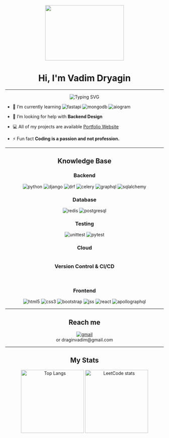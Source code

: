 <div align="center">
  <img src="https://media.giphy.com/media/dWesBcTLavkZuG35MI/giphy.gif" width="250" height="175"/>
  <h1>Hi, I'm Vadim Dryagin</h1>
</div>

---

<div align="center">
  <img src="https://readme-typing-svg.demolab.com?font=Fira+Code&pause=1000&center=true&width=550&lines=I+am+Backend+Python+Developer+from+Russia" alt="Typing SVG"/>
</div>

- :seedling: I’m currently learning
  ![fastapi](https://img.shields.io/badge/fastapi-009688?style=for-the-badge&logo=fastapi&logoColor=white)
  ![mongodb](https://img.shields.io/badge/mongodb-47A248?style=for-the-badge&logo=mongodb&logoColor=white)
  ![aiogram](https://img.shields.io/badge/aiogram-26A5E4?style=for-the-badge&logo=telegram&logoColor=white)

- :handshake: I’m looking for help with **Backend Design**

- :computer: All of my projects are
  available [Portfolio Website](https://umbreella-dev.ru/)

- :zap: Fun fact **Coding is a passion and not profession.**

---

<h2 align="center">Knowledge Base</h2>

<h3 align="center">Backend</h3>

<div align="center">
  <img src="https://img.shields.io/badge/python-3776AB?style=for-the-badge&logo=python&logoColor=white" alt="python"/>
  <img src="https://img.shields.io/badge/django-092E20?style=for-the-badge&logo=django&logoColor=white" alt="django"/>
  <img src="https://img.shields.io/badge/django_rest_framework-A30000?style=for-the-badge&logo=django&logoColor=white" alt="drf"/>
  <img src="https://img.shields.io/badge/celery-37814A?style=for-the-badge&logo=celery&logoColor=white" alt="celery"/>
  <img src="https://img.shields.io/badge/graphql-E10098?style=for-the-badge&logo=graphql&logoColor=white" alt="graphql"/>
  <img src="https://img.shields.io/badge/sqlalchemy-D71F00?style=for-the-badge&logo=sqlite&logoColor=white" alt="sqlalchemy"/>
</div>

<h3 align="center">Database</h3>

<div align="center">
  <img src="https://img.shields.io/badge/redis-DC382D?style=for-the-badge&logo=redis&logoColor=white" alt="redis"/>
  <img src="https://img.shields.io/badge/postgresql_(patroni)-4169E1?style=for-the-badge&logo=postgresql&logoColor=white" alt="postgresql"/>
</div>

<h3 align="center">Testing</h3>

<div align="center">
  <img src="https://img.shields.io/badge/unittest-3776AB?style=for-the-badge&logo=python&logoColor=white" alt="unittest"/>
  <img src="https://img.shields.io/badge/pytest-0A9EDC?style=for-the-badge&logo=pytest&logoColor=white" alt="pytest"/>
</div>

<h3 align="center">Cloud</h3>

<div align="center">
  <img src="https://img.shields.io/badge/docker-2496ED?style=for-the-badge&logo=docker&logoColor=white" alt=""/>
</div>

<h3 align="center">Version Control & CI/CD</h3>

<div align="center">
  <img src="https://img.shields.io/badge/git-F05032?style=for-the-badge&logo=git&logoColor=white" alt=""/>
  <img src="https://img.shields.io/badge/github_actions-2088FF?style=for-the-badge&logo=githubactions&logoColor=white" alt=""/>
</div>

<h3 align="center">Frontend</h3>

<div align="center">
  <img src="https://img.shields.io/badge/html5-E34F26?style=for-the-badge&logo=html5&logoColor=white" alt="html5"/>
  <img src="https://img.shields.io/badge/css3-1572B6?style=for-the-badge&logo=css3&logoColor=white" alt="css3"/>
  <img src="https://img.shields.io/badge/bootstrap-7952B3?style=for-the-badge&logo=bootstrap&logoColor=white" alt="bootstrap"/>
  <img src="https://img.shields.io/badge/jss-F7DF1E?style=for-the-badge&logo=jss&logoColor=white" alt="jss"/>
  <img src="https://img.shields.io/badge/react-61DAFB?style=for-the-badge&logo=react&logoColor=white" alt="react"/>
  <img src="https://img.shields.io/badge/apollographql-311C87?style=for-the-badge&logo=apollographql&logoColor=white" alt="apollographql"/>
</div>

---

<h2 align="center">Reach me</h2>

<div align="center">
  <a href="mailto:draginvadim@gmail.com?subject=Feedback%20From%20Github&body=Hello," target="_blank">
    <img src="https://img.shields.io/badge/gmail-EA4335?logo=gmail&logoColor=white&style=for-the-badge" alt="gmail"/>
  </a>
  <div>
    or draginvadim@gmail.com
  </div>
</div>

---

<h2 align="center">My Stats</h2>

<div align="center">
  <img src="https://github-readme-stats.vercel.app/api/top-langs/?username=Umbreella&layout=donut" alt="Top Langs" height="200"/>
  <img src="https://leetcode-stats-six.vercel.app/api?username=Umbreella&theme=light" alt="LeetCode stats" height="200"/>
</div>
